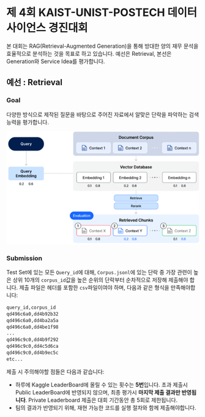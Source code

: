 # 제 4회 KAIST-UNIST-POSTECH 데이터사이언스 경진대회
본 대회는 RAG(Retrieval-Augmented Generation)을 통해 방대한 양의 재무 문석을 효율적으로 분석하는 것을 목표로 하고 있습니다. 예선은 Retrieval, 본선은 Generation와 Service Idea를 평가합니다. 
## 예선 : Retrieval
### Goal
다양한 방식으로 제작된 질문을 바탕으로 주어진 자료에서 알맞은 단락을 파악하는 검색 능력을 평가합니다. 

![](./img/Retrieval_goal.PNG)


### Submission
Test Set에 있는 모든 ```Query_id```에 대해, ```Corpus.jsonl```에 있는 단락 중 가장 관련이 높은 상위 10개의 ```corpus_id```값을 높은 순위의 단락부터 순차적으로 저장해 제출해야 합니다. 제출 파일은 헤더를 포함한 ```csv```파일이여야 하며, 다음과 같은 형식을 만족해야합니다:

```python
query_id,corpus_id
qd496c6a0,dd4b92b32
qd496c6a0,dd4ba2a5a
qd496c6a0,dd4be1f98
...
qd496c9c0,dd4b9f292
qd496c9c0,dd4c5d6ca
qd496c9c0,dd4b9ec5c
etc...
```

제출 시 주의해야할 점들은 다음과 같습니다:
* 하루에 Kaggle LeaderBoard에 올릴 수 있는 횟수는 **5번**입니다. 초과 제출시 Public LeaderBoard에 반영되지 않으며, 최종 평가시 **마지막 제출 결과만 반영됩니다**. Private Leaderboard 제출은 대회 기간동안 총 5회로 제한됩니다. 
* 팀의 결과가 반영되기 위해, 재현 가능한 코드를 실행 절차와 함께 제출해야합니다. 